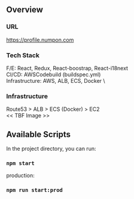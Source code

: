 ## Overview

### URL
https://profile.numpon.com

### Tech Stack
F/E: React, Redux, React-boostrap, React-i18next \
CI/CD: AWSCodebuild (buildspec.yml) \
Infrastructure: AWS, ALB, ECS, Docker \

### Infrastructure
Route53 > ALB > ECS (Docker) > EC2 \
<< TBF Image >>

## Available Scripts

In the project directory, you can run:

### `npm start`

production:

### `npm run start:prod`